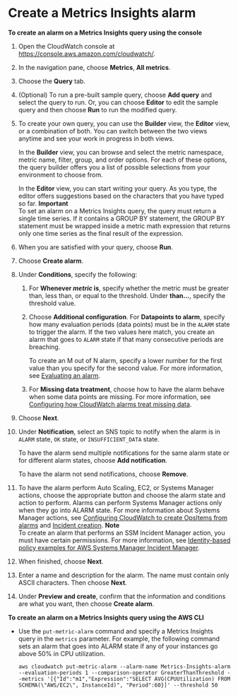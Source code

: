 # Create a Metrics Insights alarm<a name="cloudwatch-metrics-insights-alarm-create"></a>

**To create an alarm on a Metrics Insights query using the console**

1. Open the CloudWatch console at [https://console\.aws\.amazon\.com/cloudwatch/](https://console.aws.amazon.com/cloudwatch/)\.

1. In the navigation pane, choose **Metrics**, **All metrics**\.

1. Choose the **Query** tab\.

1. \(Optional\) To run a pre\-built sample query, choose **Add query** and select the query to run\. Or, you can choose **Editor** to edit the sample query and then choose **Run** to run the modified query\. 

1. To create your own query, you can use the **Builder** view, the **Editor** view, or a combination of both\. You can switch between the two views anytime and see your work in progress in both views\. 

   In the **Builder** view, you can browse and select the metric namespace, metric name, filter, group, and order options\. For each of these options, the query builder offers you a list of possible selections from your environment to choose from\.

   In the **Editor** view, you can start writing your query\. As you type, the editor offers suggestions based on the characters that you have typed so far\.
**Important**  
To set an alarm on a Metrics Insights query, the query must return a single time series\. If it contains a GROUP BY statement, the GROUP BY statement must be wrapped inside a metric math expression that returns only one time series as the final result of the expression\.

1. When you are satisfied with your query, choose **Run**\.

1. Choose **Create alarm**\.

1. Under **Conditions**, specify the following:

   1. For **Whenever *metric* is**, specify whether the metric must be greater than, less than, or equal to the threshold\. Under **than\.\.\.**, specify the threshold value\.

   1. Choose **Additional configuration**\. For **Datapoints to alarm**, specify how many evaluation periods \(data points\) must be in the `ALARM` state to trigger the alarm\. If the two values here match, you create an alarm that goes to `ALARM` state if that many consecutive periods are breaching\.

      To create an M out of N alarm, specify a lower number for the first value than you specify for the second value\. For more information, see [Evaluating an alarm](AlarmThatSendsEmail.md#alarm-evaluation)\.

   1. For **Missing data treatment**, choose how to have the alarm behave when some data points are missing\. For more information, see [Configuring how CloudWatch alarms treat missing data](AlarmThatSendsEmail.md#alarms-and-missing-data)\.

1. Choose **Next**\.

1. Under **Notification**, select an SNS topic to notify when the alarm is in `ALARM` state, `OK` state, or `INSUFFICIENT_DATA` state\.

   To have the alarm send multiple notifications for the same alarm state or for different alarm states, choose **Add notification**\.

   To have the alarm not send notifications, choose **Remove**\.

1. To have the alarm perform Auto Scaling, EC2, or Systems Manager actions, choose the appropriate button and choose the alarm state and action to perform\. Alarms can perform Systems Manager actions only when they go into ALARM state\. For more information about Systems Manager actions, see [ Configuring CloudWatch to create OpsItems from alarms](https://docs.aws.amazon.com/systems-manager/latest/userguide/OpsCenter-create-OpsItems-from-CloudWatch-Alarms.html) and [ Incident creation](https://docs.aws.amazon.com/incident-manager/latest/userguide/incident-creation.html)\.
**Note**  
To create an alarm that performs an SSM Incident Manager action, you must have certain permissions\. For more information, see [ Identity\-based policy examples for AWS Systems Manager Incident Manager](https://docs.aws.amazon.com/incident-manager/latest/userguide/security_iam_id-based-policy-examples.html)\.

1. When finished, choose **Next**\.

1. Enter a name and description for the alarm\. The name must contain only ASCII characters\. Then choose **Next**\.

1. Under **Preview and create**, confirm that the information and conditions are what you want, then choose **Create alarm**\.

**To create an alarm on a Metrics Insights query using the AWS CLI**
+ Use the `put-metric-alarm` command and specify a Metrics Insights query in the `metrics` parameter\. For example, the following command sets an alarm that goes into ALARM state if any of your instances go above 50% in CPU utilization\.

  ```
  aws cloudwatch put-metric-alarm --alarm-name Metrics-Insights-alarm --evaluation-periods 1 --comparison-operator GreaterThanThreshold --metrics '[{"Id":"m1","Expression":"SELECT AVG(CPUUtilization) FROM SCHEMA(\"AWS/EC2\", InstanceId)", "Period":60}]' --threshold 50
  ```